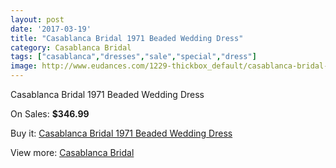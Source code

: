 ```yaml
---
layout: post
date: '2017-03-19'
title: "Casablanca Bridal 1971 Beaded Wedding Dress"
category: Casablanca Bridal
tags: ["casablanca","dresses","sale","special","dress"]
image: http://www.eudances.com/1229-thickbox_default/casablanca-bridal-1971-beaded-wedding-dress.jpg
---
```

Casablanca Bridal 1971 Beaded Wedding Dress

On Sales: **$346.99**
<a href="https://www.eudances.com/en/casablanca-bridal/436-casablanca-bridal-1971-beaded-wedding-dress.html"><amp-img layout="responsive" width="600" height="600" src="//www.eudances.com/1229-thickbox_default/casablanca-bridal-1971-beaded-wedding-dress.jpg" alt="Casablanca Bridal 1971 Beaded Wedding Dress 0" /></a>
<a href="https://www.eudances.com/en/casablanca-bridal/436-casablanca-bridal-1971-beaded-wedding-dress.html"><amp-img layout="responsive" width="600" height="600" src="//www.eudances.com/1231-thickbox_default/casablanca-bridal-1971-beaded-wedding-dress.jpg" alt="Casablanca Bridal 1971 Beaded Wedding Dress 1" /></a>
<a href="https://www.eudances.com/en/casablanca-bridal/436-casablanca-bridal-1971-beaded-wedding-dress.html"><amp-img layout="responsive" width="600" height="600" src="//www.eudances.com/1230-thickbox_default/casablanca-bridal-1971-beaded-wedding-dress.jpg" alt="Casablanca Bridal 1971 Beaded Wedding Dress 2" /></a>

Buy it: [Casablanca Bridal 1971 Beaded Wedding Dress](https://www.eudances.com/en/casablanca-bridal/436-casablanca-bridal-1971-beaded-wedding-dress.html "Casablanca Bridal 1971 Beaded Wedding Dress")

View more: [Casablanca Bridal](https://www.eudances.com/en/4-casablanca-bridal "Casablanca Bridal")